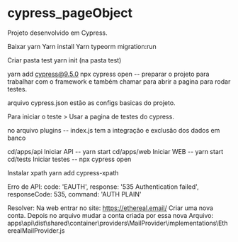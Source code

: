 # cypress_pageObject
Projeto desenvolvido em Cypress. 

Baixar yarn
Yarn install
Yarn typeorm migration:run

Criar pasta test
yarn init (na pasta test)

yarn add cypress@9.5.0
npx cypress open -- preparar o projeto para trabalhar com o framework e também chamar para abrir a pagina para rodar testes. 

arquivo cypress.json estão as configs basicas do projeto.

Para iniciar o teste > Usar a pagina de testes do cypress.

no arquivo plugins -- index.js tem a integração e exclusão dos dados em banco


cd/apps/api Iniciar API -- yarn start
cd/apps/web Iniciar WEB -- yarn start
cd/tests Iniciar testes -- npx cypress open


Instalar xpath
yarn add cypress-xpath


Erro de API:
  code: 'EAUTH',
  response: '535 Authentication failed',
  responseCode: 535,
  command: 'AUTH PLAIN'

Resolver: Na web entrar no site: https://ethereal.email/
Criar uma nova conta.
Depois no arquivo mudar a conta criada por essa nova 
Arquivo: apps\api\dist\shared\container\providers\MailProvider\implementations\EtherealMailProvider.js




